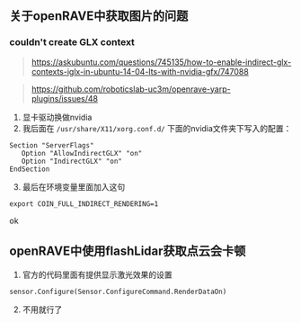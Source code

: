 
## 关于openRAVE中获取图片的问题
### couldn't create GLX context
> https://askubuntu.com/questions/745135/how-to-enable-indirect-glx-contexts-iglx-in-ubuntu-14-04-lts-with-nvidia-gfx/747088

> https://github.com/roboticslab-uc3m/openrave-yarp-plugins/issues/48

1. 显卡驱动换做nvidia
2. 我后面在 `/usr/share/X11/xorg.conf.d/` 下面的nvidia文件夹下写入的配置：
```
Section "ServerFlags"  
   Option "AllowIndirectGLX" "on"  
   Option "IndirectGLX" "on"  
EndSection
```
3. 最后在环境变量里面加入这句
```
export COIN_FULL_INDIRECT_RENDERING=1
```
ok

## openRAVE中使用flashLidar获取点云会卡顿

1. 官方的代码里面有提供显示激光效果的设置
```
sensor.Configure(Sensor.ConfigureCommand.RenderDataOn)
```
2. 不用就行了
